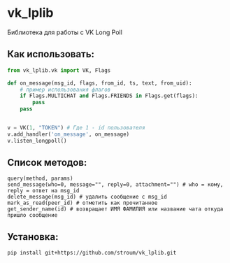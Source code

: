 # vk_lplib
Библиотека для работы с VK Long Poll

## Как использовать:
```python
from vk_lplib.vk import VK, Flags

def on_message(msg_id, flags, from_id, ts, text, from_uid):
    # пример использования флагов
    if Flags.MULTICHAT and Flags.FRIENDS in Flags.get(flags):
        pass
    pass


v = VK(1, "TOKEN") # Где 1 - id пользователя
v.add_handler('on_message', on_message)
v.listen_longpoll()
```

## Список методов:
```
query(method, params)
send_message(who=0, message="", reply=0, attachment="") # who = кому, reply = ответ на msg_id
delete_message(msg_id) # удалить сообщение с msg_id
mark_as_read(peer_id) # отметить как прочитанное
get_sender_name(id) # возвращает ИМЯ ФАМИЛИЯ или название чата откуда пришло сообщение
```

## Установка:
```sh
pip install git+https://github.com/stroum/vk_lplib.git
```

